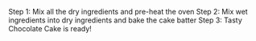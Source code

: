 Step 1: Mix all the dry ingredients and pre-heat the oven
Step 2: Mix wet ingredients into dry ingredients and bake the cake batter
Step 3: Tasty Chocolate Cake is ready!